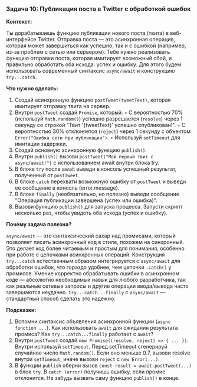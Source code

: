 ### Задача 10: Публикация поста в Twitter с обработкой ошибок

**Контекст:**

Ты дорабатываешь функцию публикации нового поста (твита) в веб-интерфейсе Twitter. Отправка поста — это асинхронная операция, которая может завершиться как успешно, так и с ошибкой (например, из-за проблем с сетью или сервером). Тебе нужно реализовать функцию отправки поста, которая имитирует возможный сбой, и правильно обработать оба исхода: успех и ошибку. Для этого будем использовать современный синтаксис `async/await` и конструкцию `try...catch`.

**Что нужно сделать:**

1. Создай асинхронную функцию `postTweet(tweetText)`, которая имитирует отправку твита на сервер.
2. Внутри `postTweet` создай `Promise`, который:
    ◦ С вероятностью 70% (используй `Math.random()`) успешно разрешается (`resolve`) через 1 секунду со строкой "Твит '{tweetText}' успешно опубликован!".
    ◦ С вероятностью 30% отклоняется (`reject`) через 1 секунду с объектом `Error("Ошибка сети при публикации")`.
    ◦ Используй `setTimeout` для имитации задержки.
3. Создай основную асинхронную функцию `publish()`.
4. Внутри `publish()` вызови `postTweet("Мой первый твит с async/await!")` с использованием await внутри блока try.
5. В блоке `try` после await выведи в консоль успешный результат, полученный от `postTweet`.
6. В блоке `catch` перехвати возможную ошибку от `postTweet` и выведи ее сообщение в консоль (error.message).
7. В блоке `finally` (необязательно, но полезно) выведи сообщение "Операция публикации завершена (успех или ошибка)".
8. Вызови функцию `publish()` для запуска процесса. Запусти скрипт несколько раз, чтобы увидеть оба исхода (успех и ошибку).

**Почему задача полезна?**

`async/await` — это синтаксический сахар над промисами, который позволяет писать асинхронный код в стиле, похожем на синхронный. Это делает код более читаемым и простым для понимания, особенно при работе с цепочками асинхронных операций. Конструкция `try...catch` естественным образом интегрируется с `async/await` для обработки ошибок, что гораздо удобнее, чем цепочки `.catch()` у промисов. Умение корректно обрабатывать ошибки в асинхронном коде — абсолютно необходимый навык для любого разработчика, так как реальные сетевые запросы и другие операции ввода/вывода часто завершаются неудачно. `try...catch...finally` с `async/await` — стандартный способ сделать это надежно.

**Подсказки:**

1. Вспомни синтаксис объявления асинхронной функции (`async function ...`). Как использовать `await` для ожидания результата промиса? Как `try...catch...finally` работает с `await`?
2. Внутри `postTweet` создай `new Promise((resolve, reject) => { ... })`. Внутри используй `setTimeout`. Перед setTimeout сгенерируй случайное число `Math.random()`. Если оно меньше 0.7, вызови resolve внутри `setTimeout`, иначе вызови `reject` с `new Error(...)`.
3. В функции `publish` оберни вызов `const result = await postTweet(...)` в блок `try`. В `catch (error)` получишь ошибку, если промис отклонится. Не забудь вызвать саму функцию `publish()` в конце.
